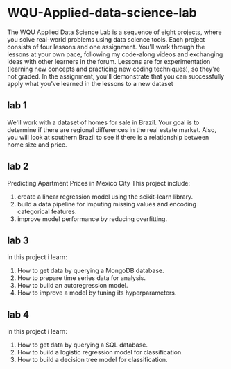 # WQU-Applied-data-science-lab
The WQU Applied Data Science Lab is a sequence of eight projects, where you solve real-world problems using data science tools. Each project consists of four lessons and one assignment.
You'll work through the lessons at your own pace, following my code-along videos and exchanging ideas with other learners in the forum. Lessons are for experimentation (learning new concepts and practicing new coding techniques), so they're not graded. In the assignment, you'll demonstrate that you can successfully apply what you've learned in the lessons to a new dataset
## lab 1
We'll work with a dataset of homes for sale in Brazil. Your goal is to determine if there are regional differences in the real estate market. Also, you will look at southern Brazil to see if there is a relationship between home size and price.
## lab 2
Predicting Apartment Prices in Mexico City
This project include:
<ol>

<li>create a linear regression model using the scikit-learn library.</li>
<li>build a data pipeline for imputing missing values and encoding categorical features.</li>
<li>improve model performance by reducing overfitting.</li>
</ol>

## lab 3
in this project i learn:
<ol>
<li>How to get data by querying a MongoDB database.</li>
<li>How to prepare time series data for analysis.</li>
<li>How to build an autoregression model.</li>
<li>How to improve a model by tuning its hyperparameters.</li>
</ol>


## lab 4
in this project i learn:
<ol>
<li>How to get data by querying a SQL database.</li>
<li>How to build a logistic regression model for classification.</li>
<li>How to build a decision tree model for classification.</li>
</ol>


